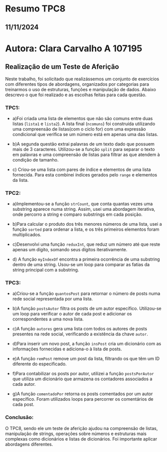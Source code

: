 # Resumo TPC8
## 11/11/2024

# Autora: Clara Carvalho A 107195

## Realização de um Teste de Aferição

Neste trabalho, foi solicitado que realizássemos um conjunto de exercícios com diferentes tipos de abordagens, organizados por categorias para treinarmos o uso de estruturas, funções e manipulação de dados. Abaixo descrevo o que foi realizado e as escolhas feitas para cada questão.


### TPC1:
* a)Foi criada uma lista de elementos que não são comuns entre duas listas (`lista1` e `lista2`). A lista final (`ncomuns`) foi construída utilizando uma compreensão de listas(com o ciclo for) com uma expressão condicional que verifica se um número está em apenas uma das listas.

* b)A segunda questão extrai palavras de um texto dado que possuem mais de 3 caracteres. Utilizou-se a função `split` para separar o texto em palavras e uma compreensão de listas para filtrar as que atendem à condição de tamanho.

* c) Criou-se uma lista com pares de índice e elementos de uma lista fornecida. Para esta combinei índices gerados pelo `range` e elementos da lista.


### TPC2:
* a)Implementou-se a função `strCount`, que conta quantas vezes uma substring aparece numa string. Assim, usei uma abordagem iterativa, onde percorro a string e comparo substrings em cada posição.

* b)Para calcular o produto dos três menores números de uma lista, usei  a função `sorted` para ordenar a lista, e os três primeiros elementos foram multiplicados.

* c)Desenvolvi uma  função `reduxInt`, que reduz um número até que reste apenas um dígito, somando seus dígitos iterativamente.

* d) A função `myIndexOf` encontra a primeira ocorrência de uma substring dentro de uma string. Usou-se um loop para comparar as fatias da string principal com a substring.


### TPC3:
* a)Criou-se a função `quantosPost` para retornar o número de posts numa rede social representada por uma lista.

* b)A função `postsAutor` filtra os posts de um autor específico. Utilizou-se um loop para verificar o autor de cada post e adicionar os correspondentes a uma nova lista.

* c)A função `autores` gera uma lista com todos os autores de posts presentes na rede social, verificando a existência da chave `autor`.

* d)Para inserir um novo post, a função `insPost` cria um dicionário com as informações fornecidas e adiciona-o à lista de posts.

* e)A função `remPost` remove um post da lista, filtrando os que têm um ID diferente do especificado.

* f)Para contabilizar os posts por autor, utilizei a função `postsPorAutor` que utiliza um dicionário que armazena os contadores associados a cada autor.

* g)A função `comentadoPor` retorna os posts comentados por um autor específico. Foram utilizados loops para percorrer os comentários de cada post.


### Conclusão:
O TPC8, sendo ele um teste de aferição ajudou na compreensão de listas, manipulação de strings, operações sobre números e estruturas mais complexas como dicionários e listas de dicionários. Foi importante aplicar abordagens diferentes.